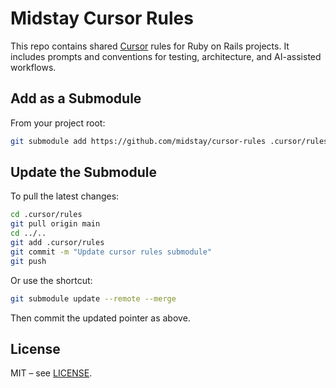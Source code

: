 # Midstay Cursor Rules

This repo contains shared [Cursor](https://cursor.so) rules for Ruby on Rails projects. It includes prompts and conventions for testing, architecture, and AI-assisted workflows.

## Add as a Submodule

From your project root:

```bash
git submodule add https://github.com/midstay/cursor-rules .cursor/rules
```

## Update the Submodule

To pull the latest changes:

```bash
cd .cursor/rules
git pull origin main
cd ../..
git add .cursor/rules
git commit -m "Update cursor rules submodule"
git push
```

Or use the shortcut:

```bash
git submodule update --remote --merge
```

Then commit the updated pointer as above.

## License

MIT – see [LICENSE](LICENSE).

